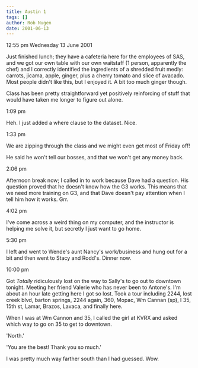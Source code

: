 ```yaml
---
title: Austin 1
tags: []
author: Rob Nugen
date: 2001-06-13
---
```


<p class=date>12:55 pm Wednesday 13 June 2001</p>

<p>Just finished lunch; they have a cafeteria here for the employees
of SAS, and we got our own table with our own waitstaff (1 person,
apparently the chef) and I correctly identified the ingredients of a
shredded fruit medly: carrots, jicama, apple, ginger, plus a cherry
tomato and slice of avacado.  Most people didn't like this, but I
enjoyed it.  A bit too much ginger though.</p>

<p>Class has been pretty straightforward yet positively reinforcing of
stuff that would have taken me longer to figure out alone.</p>

<p class=date>1:09 pm</p>

<p>Heh.  I just added a where clause to the dataset.  Nice.</p>

<p class=date>1:33 pm</p>

<p>We are zipping through the class and we might even get most of
Friday off!</p>

<p>He said he won't tell our bosses, and that we won't get any money
back.</p>

<p class=date>2:06 pm </p>

<p>Afternoon break now; I called in to work because Dave had a
question.  His question proved that he doesn't know how the G3 works.
This means that we need more training on G3, and that Dave doesn't pay
attention when I tell him how it works.  Grr.</p>

<p class=date>4:02 pm</p>

<p>I've come across a weird thing on my computer, and the instructor
is helping me solve it, but secretly I just want to go home.</p>

<p class=date>5:30  pm</p>

<p>I left and went to Wende's aunt Nancy's work/business and hung out
for a bit and then went to Stacy and Rodd's.  Dinner now.</p>

<p class=date>10:00 pm</p>

<p>Got <em>Totally</em> ridiculously lost on the way to Sally's to go
out to downtown tonight.  Meeting her friend Valerie who has never
been to Antone's.  I'm about an hour late getting here I got so lost.
Took a tour including 2244, lost creek blvd, barton springs, 2244
again, 360, Mopac, Wm Cannan (sp), I 35, 15th st, Lamar, Brazos,
Lavaca, and finally here.</p>

<p>When I was at Wm Cannon and 35, I called the girl at KVRX and asked
which way to go on 35 to get to downtown.</p>

<p>'North.'</p>

<p>'You are the best!  Thank you so much.'</p>

<p>I was pretty much way farther south than I had guessed.  Wow.</p>
